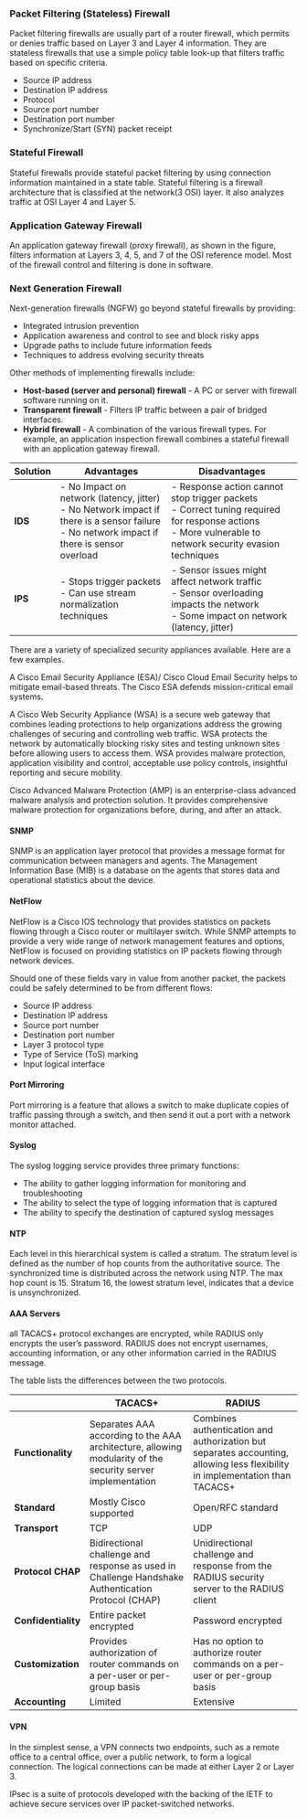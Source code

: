 ### Packet Filtering (Stateless) Firewall 
Packet filtering firewalls are usually part of a router firewall, which permits or denies traffic based on Layer 3 and Layer 4 information. They are stateless firewalls that use a simple policy table look-up that filters traffic based on specific criteria.
- Source IP address
- Destination IP address
- Protocol
- Source port number
- Destination port number
- Synchronize/Start (SYN) packet receipt
### Stateful Firewall
Stateful firewalls provide stateful packet filtering by using connection information maintained in a state table. Stateful filtering is a firewall architecture that is classified at the network(3 OSI) layer. It also analyzes traffic at OSI Layer 4 and Layer 5.
### Application Gateway Firewall
An application gateway firewall (proxy firewall), as shown in the figure, filters information at Layers 3, 4, 5, and 7 of the OSI reference model. Most of the firewall control and filtering is done in software.
### Next Generation Firewall
Next-generation firewalls (NGFW) go beyond stateful firewalls by providing:
- Integrated intrusion prevention
- Application awareness and control to see and block risky apps
- Upgrade paths to include future information feeds
- Techniques to address evolving security threats

Other methods of implementing firewalls include:
- **Host-based (server and personal) firewall** - A PC or server with firewall software running on it.
- **Transparent firewall** - Filters IP traffic between a pair of bridged interfaces.
- **Hybrid firewall** - A combination of the various firewall types. For example, an application inspection firewall combines a stateful firewall with an application gateway firewall.

| **Solution** | **Advantages**                                                                                                                                  | **Disadvantages**                                                                                                                                           |
| ------------ | ----------------------------------------------------------------------------------------------------------------------------------------------- | ----------------------------------------------------------------------------------------------------------------------------------------------------------- |
| **IDS**      | - No Impact on network (latency, jitter)<br>- No Network impact if there is a sensor failure<br>- No network impact if there is sensor overload | - Response action cannot stop trigger packets<br>- Correct tuning required for response actions<br>- More vulnerable to network security evasion techniques |
| **IPS**      | - Stops trigger packets<br>- Can use stream normalization techniques                                                                            | - Sensor issues might affect network traffic<br>- Sensor overloading impacts the network<br>- Some impact on network (latency, jitter)                      |

There are a variety of specialized security appliances available. Here are a few examples.

A Cisco Email Security Appliance (ESA)/ Cisco Cloud Email Security helps to mitigate email-based threats. The Cisco ESA defends mission-critical email systems.

A Cisco Web Security Appliance (WSA) is a secure web gateway that combines leading protections to help organizations address the growing challenges of securing and controlling web traffic. WSA protects the network by automatically blocking risky sites and testing unknown sites before allowing users to access them. WSA provides malware protection, application visibility and control, acceptable use policy controls, insightful reporting and secure mobility.

Cisco Advanced Malware Protection (AMP) is an enterprise-class advanced malware analysis and protection solution. It provides comprehensive malware protection for organizations before, during, and after an attack.

#### SNMP
SNMP is an application layer protocol that provides a message format for communication between managers and agents. The Management Information Base (MIB) is a database on the agents that stores data and operational statistics about the device.

#### NetFlow
NetFlow is a Cisco IOS technology that provides statistics on packets flowing through a Cisco router or multilayer switch. While SNMP attempts to provide a very wide range of network management features and options, NetFlow is focused on providing statistics on IP packets flowing through network devices.

Should one of these fields vary in value from another packet, the packets could be safely determined to be from different flows:

- Source IP address
- Destination IP address
- Source port number
- Destination port number
- Layer 3 protocol type
- Type of Service (ToS) marking
- Input logical interface


#### Port Mirroring
Port mirroring is a feature that allows a switch to make duplicate copies of traffic passing through a switch, and then send it out a port with a network monitor attached.


#### Syslog
The syslog logging service provides three primary functions:
- The ability to gather logging information for monitoring and troubleshooting
- The ability to select the type of logging information that is captured
- The ability to specify the destination of captured syslog messages

#### NTP
Each level in this hierarchical system is called a stratum. The stratum level is defined as the number of hop counts from the authoritative source. The synchronized time is distributed across the network using NTP.
The max hop count is 15. Stratum 16, the lowest stratum level, indicates that a device is unsynchronized.

#### AAA Servers
all TACACS+ protocol exchanges are encrypted, while RADIUS only encrypts the user’s password. RADIUS does not encrypt usernames, accounting information, or any other information carried in the RADIUS message.

The table lists the differences between the two protocols.

|                     | **TACACS+**                                                                                                | **RADIUS**                                                                                                                   |
| ------------------- | ---------------------------------------------------------------------------------------------------------- | ---------------------------------------------------------------------------------------------------------------------------- |
| **Functionality**   | Separates AAA according to the AAA architecture, allowing modularity of the security server implementation | Combines authentication and authorization but separates accounting, allowing less flexibility in implementation than TACACS+ |
| **Standard**        | Mostly Cisco supported                                                                                     | Open/RFC standard                                                                                                            |
| **Transport**       | TCP                                                                                                        | UDP                                                                                                                          |
| **Protocol CHAP**   | Bidirectional challenge and response as used in Challenge Handshake Authentication Protocol (CHAP)         | Unidirectional challenge and response from the RADIUS security server to the RADIUS client                                   |
| **Confidentiality** | Entire packet encrypted                                                                                    | Password encrypted                                                                                                           |
| **Customization**   | Provides authorization of router commands on a per-user or per-group basis                                 | Has no option to authorize router commands on a per-user or per-group basis                                                  |
| **Accounting**      | Limited                                                                                                    | Extensive                                                                                                                    |

#### VPN
In the simplest sense, a VPN connects two endpoints, such as a remote office to a central office, over a public network, to form a logical connection. The logical connections can be made at either Layer 2 or Layer 3.

IPsec is a suite of protocols developed with the backing of the IETF to achieve secure services over IP packet-switched networks.
















































































































